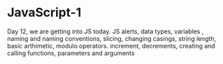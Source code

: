# JavaScript-1
Day 12, we are getting into JS today.  JS alerts, data types, variables , naming and naming conventions, slicing, changing casings, string length,
basic arthimetic, modulo operators.
increment, decrements,
creating and calling functions,
parameters and arguments
